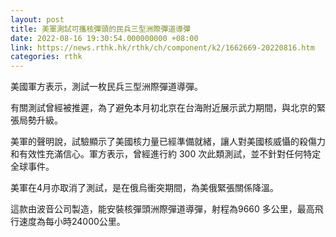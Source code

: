 ```yaml
---
layout: post
title: 美軍測試可攜核彈頭的民兵三型洲際彈道導彈
date: 2022-08-16 19:30:54.000000000 +08:00
link: https://news.rthk.hk/rthk/ch/component/k2/1662669-20220816.htm
categories: rthk
---
```


美國軍方表示，測試一枚民兵三型洲際彈道導彈。

有關測試曾經被推遲，為了避免本月初北京在台海附近展示武力期間，與北京的緊張局勢升級。

美軍的聲明說，試驗顯示了美國核力量已經準備就緒，讓人對美國核威懾的殺傷力和有效性充滿信心。軍方表示，曾經進行約 300 次此類測試，並不針對任何特定全球事件。

美軍在4月亦取消了測試，是在俄烏衝突期間，為美俄緊張關係降溫。

這款由波音公司製造，能安裝核彈頭洲際彈道導彈，射程為9660 多公里，最高飛行速度為每小時24000公里。
